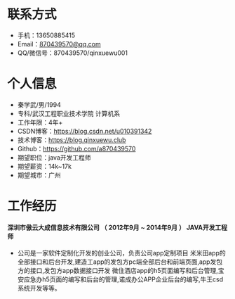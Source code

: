 # 联系方式
- 手机：13650885415
- Email：870439570@qq.com
- QQ/微信号：870439570/qinxuewu001

# 个人信息
 - 秦学武/男/1994
 - 专科/武汉工程职业技术学院  计算机系
 - 工作年限：4年+
 - CSDN博客：https://blog.csdn.net/u010391342
 - 技术博客：https://blog.qinxuewu.club
 - Github：https://github.com/a870439570
 - 期望职位：java开发工程师
 - 期望薪资：14k~17k
 - 期望城市：广州

# 工作经历

#### 深圳市傲云大成信息技术有限公司 （ 2012年9月 ~ 2014年9月 ） JAVA开发工程师
* 公司是一家软件定制化开发的创业公司，负责公司app定制项目 米米田app的全部接口和后台开发,建造工app的发包方pc端全部后台和前端页面,app发包方的接口,发包方app数据接口开发 微住酒店app的h5页面编写和后台管理,宝安应急办h5页面的编写和后台的管理,诺成办公APP企业后台的编写,牛王csd系统开发等等。
